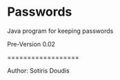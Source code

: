 Passwords
=========

Java program for keeping passwords

Pre-Version 0.02


==================

Author: Sotiris Doudis
